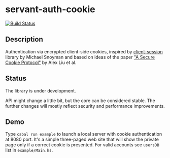 # servant-auth-cookie

[![Build Status](https://travis-ci.org/zohl/servant-auth-cookie.svg?branch=master)](https://travis-ci.org/zohl/servant-auth-cookie)

## Description

Authentication via encrypted client-side cookies, inspired by
[client-session](https://hackage.haskell.org/package/clientsession)
library by Michael Snoyman and based on ideas of the paper
["A Secure Cookie Protocol"](http://www.cse.msu.edu/~alexliu/publications/Cookie/cookie.pdf)
by Alex Liu et al.

## Status

The library is under development.

API might change a little bit, but the core can be considered stable.
The further changes will mostly reflect security and performance improvements.

## Demo

Type `cabal run example` to launch a local server with cookie
authentication at 8080 port. It's a simple three-paged web site that
will show the private page only if a correct cookie is presented. For
valid accounts see `usersDB` list in `example/Main.hs`.
